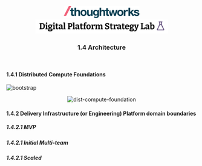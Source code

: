 <div align="center">
	<p>
		<img alt="Thoughtworks Logo" src="https://raw.githubusercontent.com/ThoughtWorks-DPS/static/master/thoughtworks_flamingo_wave.png?sanitize=true" width=200 />
    <br />
		<img alt="DPS Title" src="https://raw.githubusercontent.com/ThoughtWorks-DPS/static/master/dps_lab_title.png?sanitize=true" width=350/>
	</p>
  <h3>1.4 Architecture</h3>
</div>
<br />

#### 1.4.1 Distributed Compute Foundations

![bootstrap](https://github.com/ThoughtWorks-DPS/lab-documentation/blob/master/doc/img/distributed_compute_foundations.png)  

<div align="center">
		<img alt="dist-compute-foundation" src="https://raw.githubusercontent.com/ThoughtWorks-DPS/lab-documentation/master/img/distributed_compute_foundation.png?sanitize=true" width=350/>
</div>

#### 1.4.2 Delivery Infrastructure (or Engineering) Platform domain boundaries

##### 1.4.2.1 MVP

##### 1.4.2.1 Initial Multi-team

##### 1.4.2.1 Scaled
